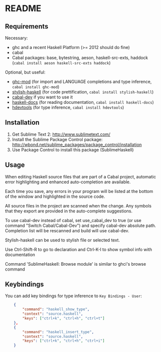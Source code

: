 README
======

Requirements
------------

Necessary:
* ghc and a recent Haskell Platform (>= 2012 should do fine)
* cabal
* Cabal packages: base, bytestring, aeson, haskell-src-exts, haddock (`cabal install aeson haskell-src-exts haddock`)

Optional, but useful:
* [ghc-mod](http://hackage.haskell.org/package/ghc-mod) (for import and LANGUAGE completions and type inference, `cabal install ghc-mod`)
* [stylish-haskell](https://github.com/jaspervdj/stylish-haskell) (for code prettification, `cabal install stylish-haskell`)
* [cabal-dev](http://hackage.haskell.org/package/cabal-dev) if you want to use it
* [haskell-docs](http://hackage.haskell.org/package/haskell-docs) (for reading documentation, `cabal install haskell-docs`)
* [hdevtools](https://github.com/bitc/hdevtools) (for type inference, `cabal install hdevtools`)

Installation
------------
1. Get Sublime Text 2: <http://www.sublimetext.com/>
2. Install the Sublime Package Control package: <http://wbond.net/sublime_packages/package_control/installation>
3. Use Package Control to install this package (SublimeHaskell)

Usage
-----
When editing Haskell source files that are part of a Cabal project, automatic error highlighting and enhanced auto-completion are available.

Each time you save, any errors in your program will be listed at the bottom of the window and highlighted in the source code.

All source files in the project are scanned when the change. Any symbols that they export are provided in the auto-complete suggestions.

To use cabal-dev instead of cabal, set use_cabal_dev to true (or use command "Switch Cabal/Cabal-Dev") and specify cabal-dev absolute path. Completion list will be rescanned and build will use cabal-dev.

Stylish-haskell can be used to stylish file or selected text.

Use Ctrl-Shift-R to go to declaration and Ctrl-K-I to show symbol info with documentation

Command 'SublimeHaskell: Browse module' is similar to ghci's browse command

Keybindings
-----------
You can add key bindings for type inference to `Key Bindings - User`:

```json
    {
        "command": "haskell_show_type",
        "context": "source.haskell",
        "keys": ["ctrl+k", "ctrl+h", "ctrl+t"]
    },
    {
        "command": "haskell_insert_type",
        "context": "source.haskell",
        "keys": ["ctrl+k", "ctrl+h", "ctrl+i"]
    }
```
